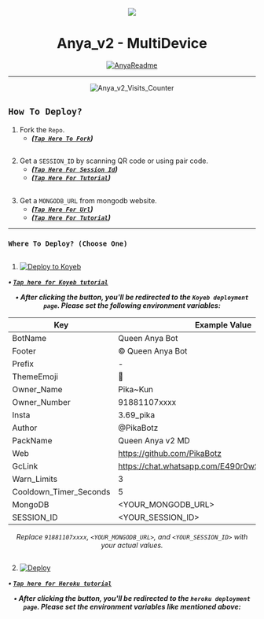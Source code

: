 <p align="center">
    <img src="https://raw.githubusercontent.com/andreasbm/readme/master/assets/lines/colored.png">
</p>

<h1 align="center">Anya_v2 - MultiDevice</h1>

<p align="center">
  <a href="https://github.com/PikaBotz"><img src="http://readme-typing-svg.herokuapp.com?color=FFFFFF&center=true&vCenter=true&multiline=false&lines=Queen+Anya+v2+MultiDevice;New+Plugin+Base+Modification;Developed+by+Pika~Kun;Give+star+and+forks+this+Repo+🌟" alt="AnyaReadme"></a>
</p>

---

<p align="center"><img src="https://moe-counter.glitch.me/get/@Anya_v2-Md?theme=gelbooru" alt="Anya_v2_Visits_Counter" /></p>

##
## `How To Deploy?`
  1. Fork the `Repo`.
     - ***([`Tap Here To Fork`](https://github.com/PikaBotz/Anya_v2-MD/fork))***

##

  2. Get a `SESSION_ID` by scanning QR code or using pair code.
     - ***([`Tap Here For Session Id`](https://anya-session.olduser.me/choose.html))***
     - ***([`Tap Here For Tutorial`](https://example.com))***

##
  3. Get a `MONGODB_URL` from mongodb website.
     - ***([`Tap Here For Url`](https://www.mongodb.com/cloud/atlas/register))***
     - ***([`Tap Here For Tutorial`](https://example.com))***

---

### `Where To Deploy? (Choose One)`

##

1. [![Deploy to Koyeb](https://www.koyeb.com/static/images/deploy/button.svg)](https://app.koyeb.com/deploy?type=git&repository=https://github.com/PikaBotz/Anya_v2-MD&branch=main&builder=dockerfile&region=fra&name=anya_v2-md&service_type=web&env[BotName]=Queen%20Anya%20Bot&env[Footer]=©%20Queen%20Anya%20Bot&env[Prefix]=-&env[ThemeEmoji]=🎐&env[Owner_Name]=Pika~Kun&env[Owner_Number]=91881107xxxx&env[Insta]=3.69_pika&env[Author]=@PikaBotz&env[PackName]=Queen%20Anya%20v2%20MD&env[Web]=https://github.com/PikaBotz&env[GcLink]=https://chat.whatsapp.com/E490r0wSpSr89XkCWeGtnX&env[Warn_Limits]=3&env[Cooldown_Timer_Seconds]=5&env[MongoDB]=YOUR_MONGODB_URL&env[SESSION_ID]=YOUR_SESSION_ID)


***<p align="left"> • [`Tap here for Koyeb tutorial`](https://example.com) </p>***
***<p align="center"> • After clicking the button, you'll be redirected to the `Koyeb deployment page`. Please set the following environment variables: </p>***

<div align="center">
    
| Key                  | Example Value                        |
|----------------------|------------------------------|
| BotName              | Queen Anya Bot               |
| Footer               | © Queen Anya Bot             |
| Prefix               | -                            |
| ThemeEmoji           | 🎐                           |
| Owner_Name           | Pika~Kun                     |
| Owner_Number         | 91881107xxxx                 |
| Insta                | 3.69_pika                    |
| Author               | @PikaBotz                    |
| PackName             | Queen Anya v2 MD             |
| Web                  | https://github.com/PikaBotz  |
| GcLink               | https://chat.whatsapp.com/E490r0wSpSr89XkCWeGtnX |
| Warn_Limits          | 3                            |
| Cooldown_Timer_Seconds | 5                           |
| MongoDB              | <YOUR_MONGODB_URL>           |
| SESSION_ID           | <YOUR_SESSION_ID>            |

</div>

*<p align="center"> Replace `91881107xxxx`, `<YOUR_MONGODB_URL>`, and `<YOUR_SESSION_ID>` with your actual values. </p>*

##

2. [![Deploy](https://www.herokucdn.com/deploy/button.svg)](https://www.heroku.com/deploy?template=https://github.com/PikaBotz/Anya_v2-MD/tree/main&env[BotName]=Queen%20Anya%20Bot&env[Footer]=©%20Queen%20Anya%20Bot&env[Prefix]=-&env[ThemeEmoji]=🎐&env[Owner_Name]=Pika~Kun&env[Owner_Number]=91881107xxxx&env[Insta]=3.69_pika&env[Author]=@PikaBotz&env[PackName]=Queen%20Anya%20v2%20MD&env[Web]=https://github.com/PikaBotz&env[GcLink]=https://chat.whatsapp.com/E490r0wSpSr89XkCWeGtnX&env[Warn_Limits]=3&env[Cooldown_Timer_Seconds]=5&env[MongoDB]=YOUR_MONGODB_URL&env[SESSION_ID]=YOUR_SESSION_ID)

***<p align="left"> • [`Tap here for Heroku tutorial`](https://example.com) </p>***
***<p align="center"> • After clicking the button, you'll be redirected to the `heroku deployment page`. Please set the environment variables like mentioned above: </p>***

